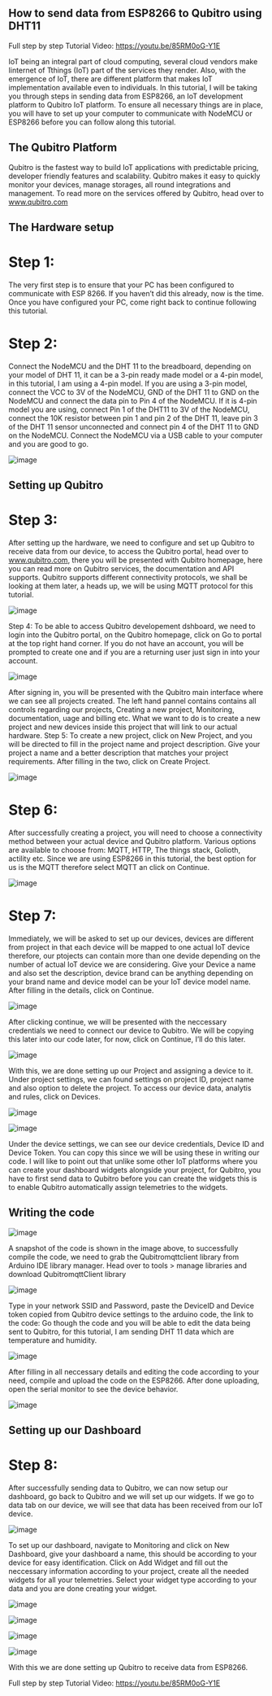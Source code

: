## How to send data from ESP8266 to Qubitro using DHT11

Full step by step Tutorial Video: https://youtu.be/85RM0oG-Y1E

IoT being an integral part of cloud computing, several cloud vendors make Iinternet of Tthings (IoT) part of the services they render. Also, with the emergence of IoT, there are different platform that makes IoT implementation available even to individuals. In this tutorial, I will be taking you through steps in sending data from ESP8266, an IoT development platform to Qubitro IoT platform.
To ensure all necessary things are in place, you will have to set up your computer to communicate with NodeMCU or ESP8266 before you can follow along this tutorial.

## The Qubitro Platform
Qubitro is the fastest way to build IoT applications with predictable pricing, developer friendly features and scalability. Qubitro makes it easy to quickly monitor your devices, manage storages, all round integrations and management. To read more on the services offered by Qubitro, head over to www.qubitro.com

## The Hardware setup
# Step 1: 
The very first step is to ensure that your PC has been configured to communicate with ESP 8266. If you haven’t did this already, now is the time. Once you have configured your PC, come right back to continue following this tutorial.
# Step 2:
Connect the NodeMCU and the DHT 11 to the breadboard, depending on your model of DHT 11, it can be a 3-pin ready made model or a 4-pin model, in this tutorial, I am using a 4-pin model. If you are using a 3-pin model, connect the VCC to 3V of the NodeMCU, GND of the DHT 11 to GND on the NodeMCU and connect the data pin to Pin 4 of the NodeMCU. If it is 4-pin model you are using, connect Pin 1 of the DHT11 to 3V of the NodeMCU, connect the 10K resistor between pin 1 and pin 2 of the DHT 11, leave pin 3 of the DHT 11 sensor unconnected and connect pin 4 of the DHT 11 to GND on the NodeMCU. Connect the NodeMCU via a USB cable to your computer and you are good to go.

![image](https://user-images.githubusercontent.com/55460620/169425286-0ce81efc-67dd-44be-a6fa-e293eab2e877.png)

##  Setting up Qubitro
# Step 3:
After setting up the hardware, we need to configure and set up Qubitro to receive data from our device, to access the Qubitro portal, head over to www.qubitro.com, there you will be presented with Qubitro homepage, here you can read more on Qubitro services, the documentation and API supports. Qubitro supports different connectivity protocols, we shall be looking at them later, a heads up, we will be using MQTT protocol for this tutorial.


![image](https://user-images.githubusercontent.com/55460620/169425324-52faacba-b23d-4b61-ba23-531b403fd196.png)

Step 4: To be able to access Qubitro developement dshboard, we need to login into the Qubitro portal, on the Qubitro homepage, click on Go to portal at the top right hand corner. If you do not have an account, you will be prompted to create one and if you are a returning user just sign in into your account.

![image](https://user-images.githubusercontent.com/55460620/169425442-37a9504b-3658-48f1-ae40-fb227b468b73.png)

 
After signing in, you will be presented with the Qubitro main interface where we can see all projects created. The left hand pannel contains contains all controls regarding our projects, Creating a new project, Monitoring, documentation, uage and billing etc. What we want to do is to create a new project and new devices inside this project that will link to our actual hardware.
Step 5: To create a new project, click on New Project, and you will be directed to fill in the project name and project description. Give your project a name and a better description that matches your project requirements. After filling in the two, click on Create Project.

![image](https://user-images.githubusercontent.com/55460620/169425483-31e09bce-1055-4ad6-b05a-e3b046a7117a.png)

# Step 6: 
After successfully creating a project, you will need to choose a connectivity method between your actual device and Qubitro platform. Various options are available to choose from: MQTT, HTTP, The things stack, Golioth, actility etc. Since we are using ESP8266 in this tutorial, the best option for us is the MQTT therefore select MQTT an click on Continue.

![image](https://user-images.githubusercontent.com/55460620/169425544-e8216279-c32c-44f5-b0a0-1a1543ec1933.png)

# Step 7: 
Immediately, we will be asked to set up our devices, devices are different from project in that each device will be mapped to one actual IoT device therefore, our ptojects can contain more than one devide depending on the number of actual IoT device we are considering. Give your Device a name and also set the description, device brand can be anything depending on your brand name and device model can be your IoT device model name. After filling in the details, click on Continue.

![image](https://user-images.githubusercontent.com/55460620/169425587-90e1f20e-9f81-449a-979e-8d49e8dc9adf.png)

After clicking continue, we will be presented with the neccessary credentials we need to connect our device to Qubitro. We will be copying this later into our code later, for now, click on Continue, I’ll do this later.

![image](https://user-images.githubusercontent.com/55460620/169425603-7b478346-f49d-4894-bc21-d4c34ec5f615.png)

With this, we are done setting up our Project and assigning a device to it. Under project settings, we can found settings on project ID, project name and also option to delete the project. 
To access our device data, analytis and rules, click on Devices.

![image](https://user-images.githubusercontent.com/55460620/169425629-5c73a39d-d9c3-4285-bd6f-e811a12d44d1.png)

![image](https://user-images.githubusercontent.com/55460620/169425643-ca265bc0-24bf-4b39-aa46-70e160289cc6.png)

Under the device settings, we can see our device credentials, Device ID and Device Token. You can copy this since we will be using these in writing our code. I will like to point out that unlike some other IoT platforms where you can create your dashboard widgets alongside your project, for Qubitro, you have to first send data to Qubitro before you can create the widgets this is to enable Qubitro automatically assign telemetries to the widgets.

##  Writing the code

![image](https://user-images.githubusercontent.com/55460620/169425689-643f7041-2462-4749-85ff-3867796d0cc5.png)

A snapshot of the code is shown in the image above, to successfully compile the code, we need to grab the Qubitromqttclient library from Arduino IDE library manager. Head over to tools > manage libraries and download QubitromqttClient library

![image](https://user-images.githubusercontent.com/55460620/169425705-29c14e11-3fac-45e1-9244-558b71c29bb0.png)

Type in your network SSID and Password, paste the DeviceID and Device token copied from Qubitro device settings to the arduino code, the link to the code: 
Go though the code and you will be able to edit the data being sent to Qubitro, for this tutorial, I am sending DHT 11 data which are temperature and humidity.

![image](https://user-images.githubusercontent.com/55460620/169425747-ba0b8168-7812-4c1a-92dc-514151780870.png)

After filling in all neccessary details and editing the code according to your need, compile and upload the code on the ESP8266.  After done uploading, open the serial monitor to see the device behavior.

![image](https://user-images.githubusercontent.com/55460620/169425768-b7583e56-ce03-40c7-adb0-c82c2024086f.png)

##  Setting up our Dashboard
# Step 8: 
After successfully sending data to Qubitro, we can now setup our dashboard, go back to Qubitro and we will set up our widgets. If we go to data tab on our device, we will see that data has been received from our IoT device.

![image](https://user-images.githubusercontent.com/55460620/169425788-3ce24b13-a3d6-4bfd-9e28-9f9c170d339c.png)

To set up our dashboard, navigate to Monitoring and click on New Dashboard, give your dashboard a name, this should be according to your device for easy identification. Click on Add Widget and fill out the neccessary information according to your project, create all the needed widgets for all your telemetries. Select your widget type according to your data and you are done creating your widget.


![image](https://user-images.githubusercontent.com/55460620/169425798-e82eaef6-3251-42a6-97f9-6436351fe801.png)

![image](https://user-images.githubusercontent.com/55460620/169425807-6b595af6-bd05-42bb-9908-5b1519c4fc1f.png)

 
![image](https://user-images.githubusercontent.com/55460620/169425862-577feac6-9c7e-413e-9c8a-b476779a0b3f.png)


![image](https://user-images.githubusercontent.com/55460620/169425873-d730ee04-6904-4e46-8092-c9b218bc51a4.png)

With this we are done setting up Qubitro to receive data from ESP8266.

Full step by step Tutorial Video: https://youtu.be/85RM0oG-Y1E
 





